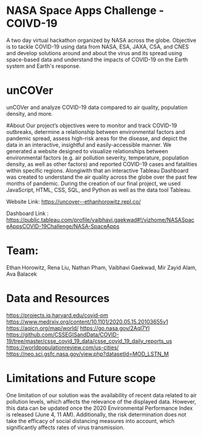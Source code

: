 # NASA Space Apps Challenge - COIVD-19 
A two day virtual hackathon organized by NASA across the globe. Objective is to tackle COVID-19 using data from NASA, ESA, JAXA, CSA, and CNES and develop solutions around and about the virus and its spread using space-based data and understand the impacts of COVID-19 on the Earth system and Earth's response.


# unCOVer
unCOVer and analyze COVID-19 data compared to air quality, population density, and more.

#About
Our project’s objectives were to monitor and track COVID-19 outbreaks, determine a relationship between environmental factors and pandemic spread, assess high-risk areas for the disease, and depict the data in an interactive, insightful and easily-accessible manner. We generated a website designed to visualize relationships between environmental factors (e.g. air pollution severity, temperature, population density, as well as other factors) and reported COVID-19 cases and fatalities within specific regions. Alongiwith that an interactive Tableau Dashboard was created to understand the air quality across the globe over the past few months of pandemic. During the creation of our final project, we used JavaScript, HTML, CSS, SQL, and Python as well as the data tool Tableau.

Website Link: https://uncover--ethanhorowitz.repl.co/

Dashboard Link : https://public.tableau.com/profile/vaibhavi.gaekwad#!/vizhome/NASASpaceAppsCOVID-19Challenge/NASA-SpaceApps

# Team: 
Ethan Horowitz, Rena Liu, Nathan Pham, Vaibhavi Gaekwad, Mir Zayid Alam, Ava Balacek

# Data and Resources
https://projects.iq.harvard.edu/covid-pm
https://www.medrxiv.org/content/10.1101/2020.05.15.20103655v1
https://aqicn.org/map/world/
https://go.nasa.gov/2Aql7Yl
https://github.com/CSSEGISandData/COVID-19/tree/master/csse_covid_19_data/csse_covid_19_daily_reports_us
https://worldpopulationreview.com/us-cities/
https://neo.sci.gsfc.nasa.gov/view.php?datasetId=MOD_LSTN_M

# Limitations and Future scope
One limitation of our solution was the availability of recent data related to air pollution levels, which affects the relevance of the displayed data. However, this data can be updated once the 2020 Environmental Performance Index is released (June 4, 11 AM). Additionally, the risk determination does not take the efficacy of social distancing measures into account, which significantly affects rates of virus transmission.
